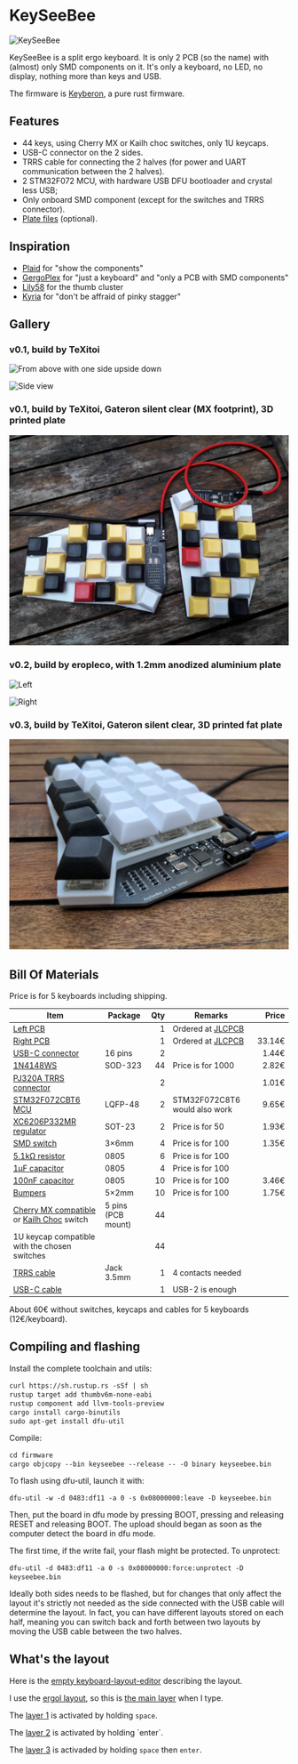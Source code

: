 # KeySeeBee

![KeySeeBee](images/keyseebee.jpg)

KeySeeBee is a split ergo keyboard. It is only 2 PCB (so the name)
with (almost) only SMD components on it. It's only a keyboard, no LED,
no display, nothing more than keys and USB.

The firmware is [Keyberon](https://github.com/TeXitoi/keyberon), a
pure rust firmware.

## Features

 * 44 keys, using Cherry MX or Kailh choc switches, only 1U keycaps.
 * USB-C connector on the 2 sides.
 * TRRS cable for connecting the 2 halves (for power and UART communication between the 2 halves).
 * 2 STM32F072 MCU, with hardware USB DFU bootloader and crystal less USB;
 * Only onboard SMD component (except for the switches and TRRS
   connector).
 * [Plate files](cad/) (optional).

## Inspiration

 * [Plaid](https://github.com/hsgw/plaid) for "show the components"
 * [GergoPlex](https://www.gboards.ca/product/gergoplex) for "just a keyboard" and "only a PCB with SMD components"
 * [Lily58](https://github.com/kata0510/Lily58) for the thumb cluster
 * [Kyria](https://blog.splitkb.com/blog/introducing-the-kyria) for
   "don't be affraid of pinky stagger"

## Gallery

### v0.1, build by TeXitoi

![From above with one side upside down](images/above-with-back.jpg)

![Side view](images/side-view.jpg)

### v0.1, build by TeXitoi, Gateron silent clear (MX footprint), 3D printed plate

![From above](images/mx-and-plate.jpg)

### v0.2, build by eropleco, with 1.2mm anodized aluminium plate

![Left](images/eropleco-left.jpg)

![Right](images/eropleco-right.jpg)

### v0.3, build by TeXitoi, Gateron silent clear, 3D printed fat plate

![Side view](images/fat-plate.jpg)

## Bill Of Materials

Price is for 5 keyboards including shipping.

|Item                                                                      |Package|Qty|Remarks                                |Price |
|--------------------------------------------------------------------------|-------|--:|---------------------------------------|-----:|
|[Left PCB](pcb/gerbers/)                                                  |       |  1|Ordered at [JLCPCB](https://jlcpcb.com)|      |
|[Right PCB](pcb/gerbers/)                                                 |       |  1|Ordered at [JLCPCB](https://jlcpcb.com)|33.14€|
|[USB-C connector](https://www.aliexpress.com/item/33004501788.html)       |16 pins|  2|                                       | 1.44€|
|[1N4148WS](https://www.aliexpress.com/item/32774043752.html)              |SOD-323| 44|Price is for 1000                      | 2.82€|
|[PJ320A TRRS connector](https://www.aliexpress.com/item/4000661212458.html)|      |  2|                                       | 1.01€|
|[STM32F072CBT6 MCU](https://www.aliexpress.com/item/1005002841528809.html)|LQFP-48|  2|STM32F072C8T6 would also work          | 9.65€|
|[XC6206P332MR regulator](https://www.aliexpress.com/item/33015891307.html)|SOT-23 |  2|Price is for 50                        | 1.93€|
|[SMD switch](https://www.aliexpress.com/item/4000546059630.html)          | 3×6mm |  4|Price is for 100                       | 1.35€|
|[5.1kΩ resistor](https://www.aliexpress.com/item/32865947306.html)        | 0805  |  6|Price is for 100                       |      |
|[1µF capacitor](https://www.aliexpress.com/item/32964553793.html)         | 0805  |  4|Price is for 100                       |      |
|[100nF capacitor](https://www.aliexpress.com/item/32964553793.html)       | 0805  | 10|Price is for 100                       | 3.46€|
|[Bumpers](https://www.aliexpress.com/item/32289191938.html)               | 5×2mm | 10|Price is for 100                       | 1.75€|
|[Cherry MX compatible](https://www.aliexpress.com/item/32836368723.html) or [Kailh Choc](https://www.aliexpress.com/item/1005005883472162.html) switch|5 pins (PCB mount)|44| | |
|1U keycap compatible with the chosen switches                             |       | 44|                                       |      |
|[TRRS cable](https://www.aliexpress.com/item/1005003677396291.html)       |Jack 3.5mm| 1|4 contacts needed                    |      |
|[USB-C cable](https://www.aliexpress.com/item/1005002811739151.html)      |       |  1|USB-2 is enough                        |      |

About 60€ without switches, keycaps and cables for 5 keyboards
(12€/keyboard).

## Compiling and flashing

Install the complete toolchain and utils:

```shell
curl https://sh.rustup.rs -sSf | sh
rustup target add thumbv6m-none-eabi
rustup component add llvm-tools-preview
cargo install cargo-binutils
sudo apt-get install dfu-util
```

Compile:

```shell
cd firmware
cargo objcopy --bin keyseebee --release -- -O binary keyseebee.bin
```

To flash using dfu-util, launch it with:
```shell
dfu-util -w -d 0483:df11 -a 0 -s 0x08000000:leave -D keyseebee.bin
```
Then, put the board in dfu mode by pressing BOOT, pressing and releasing
RESET and releasing BOOT. The upload should began as soon as the
computer detect the board in dfu mode.

The first time, if the write fail, your flash might be protected. To
unprotect:

```shell
dfu-util -d 0483:df11 -a 0 -s 0x08000000:force:unprotect -D keyseebee.bin
```

Ideally both sides needs to be flashed, but for changes that only affect the layout it's strictly not needed as the side connected with the USB cable will determine the layout. In fact, you can have different layouts stored on each half, meaning you can switch back and forth between two layouts by moving the USB cable between the two halves.

## What's the layout

Here is the [empty keyboard-layout-editor](http://www.keyboard-layout-editor.com/##@_name=Keyseebee%3B&@_y:0.35&x:3&sm=cherry&a:7&f:4%3B&=&_x:9%3B&=%3B&@_y:-0.85&x:2%3B&=&_x:1%3B&=&_x:7%3B&=&_x:1%3B&=%3B&@_y:-0.875&x:5%3B&=&_x:5%3B&=%3B&@_y:-0.625&x:1%3B&=&_x:13%3B&=%3B&@_y:-0.8500000000000001%3B&=&_x:15&f:3%3B&=%3B&@_y:-0.8&x:3&f:4%3B&=&_x:9%3B&=%3B&@_y:-0.8500000000000001&x:2%3B&=&_x:1%3B&=&_x:7%3B&=&_x:1%3B&=%3B&@_y:-0.875&x:5%3B&=&_x:5%3B&=%3B&@_y:-0.625&x:1%3B&=&_x:13%3B&=%3B&@_y:-0.8500000000000001%3B&=&_x:15&f:3%3B&=%3B&@_y:-0.7999999999999998&x:3&f:4%3B&=&_x:9%3B&=%3B&@_y:-0.8500000000000001&x:2%3B&=&_x:1%3B&=&_x:7%3B&=&_x:1%3B&=%3B&@_y:-0.875&x:5%3B&=&_x:5%3B&=%3B&@_y:-0.625&x:1%3B&=&_x:13%3B&=%3B&@_y:-0.8500000000000001%3B&=&_x:15&f:3%3B&=%3B&@_y:-0.6499999999999999&x:2.5&f:4%3B&=&_x:10%3B&=%3B&@_rx:4&ry:8.175&y:-4.675&x:-0.5%3B&=%3B&@_y:-0.875&x:0.5%3B&=%3B&@_rx:13&y:-4.675&x:-0.5%3B&=%3B&@_y:-0.875&x:-1.5%3B&=%3B&@_r:30&rx:4&y:-4.825&x:-0.5&f:3%3B&=%3B&@_r:-30&rx:13&y:-4.825&x:-0.5%3B&=) describing the layout.

I use the [ergol layout](https://ergol.org), so this is [the main layer](http://www.keyboard-layout-editor.com/##@_name=keyseebee%20Ergo-l%3B&@_y:0.35&x:3&sm=cherry&f:4%3B&=%0A%0A%C5%93%0A%3E%0A%0A%0AO&_x:9%3B&=%0A%0A%2F_%0A*%0A%0A%0AD%3B&@_y:-0.8500000000000001&x:2%3B&=%0A%0A%C3%A7%0A%3C%0A%0A%0AC&_x:1%3B&=%0A%0A%C3%B4%0A$%0A%0A%0AP&_x:7%3B&=%0A%0A%C2%B5%0A%2F&%0A%0A%0AM&_x:1%3B&=!%0A%E2%91%A0%0A%C2%A8%0A'%3B&@_y:-0.875&x:5%3B&=%0A%0A%0A%25%0A%0A%0AW&_x:5%3B&=%0A%0A%0A%2F@%0A%0A%0AJ%3B&@_y:-0.625&x:1%3B&=%0A%0A%C3%A2%0A%5E%0A%0A%0AQ&_x:13%3B&=%0A%0A%C3%BB%0A%60%0A%0A%0AY%3B&@_y:-0.8500000000000001&a:6%3B&=Tab&_x:15&a:4&f:3%3B&=%7B%0A%5B%3B&@_y:-0.7999999999999998&x:3&f:4%3B&=%0A%0A%C3%A8%0A%29%0A%0A%0AE&_x:9%3B&=%0A%0A%C3%AE%0A-%0A%0A%0AT%3B&@_y:-0.8500000000000001&x:2%3B&=%0A%0A%C3%A9%0A%28%0A%0A%0AS&_x:1%3B&=%0A%0A%C3%AA%0A%7D%0A%0A%0AN&_x:7%3B&=%0A%0A%29%0A+%0A%0A%0AR&_x:1%3B&=%0A%0A%C3%AF%0A%2F%2F%0A%0A%0AI%3B&@_y:-0.875&x:5%3B&=%0A%0A%C3%B1%0A%2F=%0A%0A%0AF&_x:5%3B&=%0A%0A%28%0A%5C%0A%0A%0AL%3B&@_y:-0.625&x:1%3B&=%0A%0A%C3%A0%0A%7B%0A%0A%0AA&_x:13%3B&=%0A%0A%C3%B9%0A%22%0A%0A%0AU%3B&@_y:-0.8500000000000001%3B&=%7D%0A%5D&_x:15&f:3%3B&=%22%0A'%3B&@_y:-0.7999999999999998&x:3&f:4%3B&=%3F%0A-%0A%E2%80%91%0A%5D&_x:9%3B&=%0A%0A%CE%B1%0A%2F%3B%0A%0A%0AG%3B&@_y:-0.8500000000000001&x:2%3B&=%0A%0A%C3%9F%0A%5B%0A%0A%0AX&_x:1%3B&=%0A%0A%E2%80%93%0A%2F_%0A%0A%0AV&_x:7%3B&=%0A%0A%0A!%0A%0A%0AH&_x:1%3B&=%2F%3B%0A,%0A%C2%B7%0A%2F:%3B&@_y:-0.875&x:5%3B&=%0A%0A%E2%80%94%0A%23%0A%0A%0AB&_x:5%3B&=%2F:%0A.%0A%E2%80%A6%0A%7C%3B&@_y:-0.625&x:1%3B&=%0A%0A%C3%A6%0A~%0A%0A%0AZ&_x:13%3B&=%0A%0A%C5%AD%0A%3F%0A%0A%0AK%3B&@_y:-0.8500000000000001%3B&=+%0A%2F=&_x:15&f:3%3B&=%7C%0A%5C%3B&@_y:-0.6500000000000004&x:2.5&a:6&f:4%3B&=GUI&_x:10%3B&=%E2%87%A7%20+%20AltGr%3B&@_rx:4&ry:8.175&y:-4.675000000000001&x:-0.5%3B&=Alt%3B&@_y:-0.875&x:0.5&a:0%3B&=nbsp%0A%E2%90%A3%0A%E2%80%99%0A%E2%90%A3%0Alayer%201%3B&@_rx:13&y:-4.675000000000001&x:-0.5&a:6%3B&=AltGr%3B&@_y:-0.875&x:-1.5&a:7%3B&=Layer%202%3B&@_r:30&rx:4&y:-4.825000000000001&x:-0.5&a:6&f:3%3B&=Ctrl%3B&@_r:-30&rx:13&y:-4.825000000000001&x:-0.5%3B&=%E2%87%A7) when I type.

The [layer 1](http://www.keyboard-layout-editor.com/##@_name=Keyseebee%20layer%201%3B&@_y:0.35&x:3&sm=cherry&a:7&f:4%3B&=Print%20Scr.&_x:9%3B&=Del.%3B&@_y:-0.85&x:2%3B&=Scroll%20Lock&_x:1%3B&=&_x:7%3B&=%E2%8C%AB&_x:1%3B&=%3B&@_y:-0.875&x:5%3B&=&_x:5%3B&=%3B&@_y:-0.625&x:1%3B&=Break&_x:13%3B&=%3B&@_y:-0.8500000000000001%3B&=&_x:15&f:3%3B&=%3B&@_y:-0.8&x:3&f:4%3B&=Insert%0A%0A%0A%0ACtrl&_x:9%3B&=%E2%96%BC%3B&@_y:-0.8500000000000001&x:2%3B&=Alt&_x:1%3B&=Esc.%0A%0A%0A%0A%E2%87%A7&_x:7%3B&=%E2%97%84&_x:1%3B&=%E2%96%B2%3B&@_y:-0.875&x:5%3B&=&_x:5%3B&=Caps%20Lock%3B&@_y:-0.625&x:1%3B&=GUI&_x:13%3B&=%E2%96%BA%3B&@_y:-0.8500000000000001%3B&=&_x:15&f:3%3B&=%3B&@_y:-0.7999999999999998&x:3&f:4%3B&=Copy&_x:9%3B&=%E2%87%9F%3B&@_y:-0.8500000000000001&x:2%3B&=Cut&_x:1%3B&=Paste&_x:7%3B&=%E2%87%B1&_x:1%3B&=%E2%87%9E%3B&@_y:-0.875&x:5%3B&=&_x:5%3B&=%E2%8F%8E%3B&@_y:-0.625&x:1%3B&=Undo&_x:13%3B&=%E2%87%B2%3B&@_y:-0.8500000000000001%3B&=&_x:15&f:3%3B&=%3B&@_y:-0.6499999999999999&x:2.5&f:4%3B&=&_x:10%3B&=%3B&@_rx:4&ry:8.175&y:-4.675&x:-0.5%3B&=%3B&@_y:-0.875&x:0.5&g:true%3B&=%3B&@_rx:13&y:-4.675&x:-0.5&g:false%3B&=%3B&@_y:-0.875&x:-1.5%3B&=Layer%203%3B&@_r:30&rx:4&y:-4.825&x:-0.5&f:3%3B&=%3B&@_r:-30&rx:13&y:-4.825&x:-0.5&f:4%3B&=) is activated by holding `space`.

The [layer 2](http://www.keyboard-layout-editor.com/##@_name=keyseebee%20layer%202%3B&@_y:0.35&x:3&sm=cherry&a:7&f:4%3B&=3&_x:9%3B&=8%3B&@_y:-0.85&x:2%3B&=2&_x:1%3B&=4&_x:7%3B&=7&_x:1%3B&=9%3B&@_y:-0.875&x:5%3B&=5&_x:5%3B&=6%3B&@_y:-0.625&x:1%3B&=1&_x:13%3B&=0%3B&@_y:-0.8500000000000001%3B&=%23&_x:15&f:3%3B&=%C2%B0%3B&@_y:-0.8&x:3&f:4%3B&=%C2%BB&_x:9%3B&=-%3B&@_y:-0.8500000000000001&x:2%3B&=%C2%AB&_x:1%3B&=(&_x:7%3B&=+&_x:1%3B&=%2F%2F%3B&@_y:-0.875&x:5%3B&=)&_x:5%3B&=%2F@%3B&@_y:-0.625&x:1%3B&=%22&_x:13%3B&=*%3B&@_y:-0.8500000000000001%3B&=$&_x:15&f:3%3B&=%2F=%3B&@_y:-0.7999999999999998&x:3&f:4%3B&=%3E&_x:9%3B&=%E2%88%92%3B&@_y:-0.8500000000000001&x:2%3B&=%3C&_x:1%3B&=%5B&_x:7%3B&=%C2%B1&_x:1%3B&=%C3%B7%3B&@_y:-0.875&x:5%3B&=%5D&_x:5%3B&=%5E%3B&@_y:-0.625&x:1%3B&=%E2%80%94&_x:13%3B&=%C3%97%3B&@_y:-0.8500000000000001%3B&=%E2%80%93&_x:15&f:3%3B&=%E2%89%A0%3B&@_y:-0.6499999999999999&x:2.5&f:4%3B&=&_x:10%3B&=%3B&@_rx:4&ry:8.175&y:-4.675&x:-0.5%3B&=%3B&@_y:-0.875&x:0.5&a:5%3B&=%0ASpace%0A%0A%0A%0A%0ACtrl+%3B&@_rx:13&y:-4.675&x:-0.5&a:7%3B&=%3B&@_y:-0.875&x:-1.5&g:true%3B&=%3B&@_r:30&rx:4&y:-4.825&x:-0.5&g:false&f:3%3B&=%3B&@_r:-30&rx:13&y:-4.825&x:-0.5%3B&=) is activated by holding `enter`.

The [layer 3](http://www.keyboard-layout-editor.com/##@_name=Keyseebee%20layer%201%3B&@_y:0.35&x:3&sm=cherry&a:7&f:4%3B&=F4&_x:9%3B&=F9%3B&@_y:-0.85&x:2%3B&=F3&_x:1%3B&=F5&_x:7%3B&=F8&_x:1%3B&=F10%3B&@_y:-0.875&x:5%3B&=F6&_x:5%3B&=F7%3B&@_y:-0.625&x:1%3B&=F2&_x:13%3B&=F11%3B&@_y:-0.8500000000000001%3B&=F1&_x:15%3B&=F12%3B&@_y:-0.8&x:3%3B&=Ctrl&_x:9%3B&=Ctrl%3B&@_y:-0.8500000000000001&x:2%3B&=Alt&_x:1%3B&=%E2%87%A7&_x:7%3B&=%E2%87%A7&_x:1%3B&=Alt%3B&@_y:-0.875&x:5%3B&=&_x:5%3B&=%3B&@_y:-0.625&x:1%3B&=GUI&_x:13%3B&=GUI%3B&@_y:-0.8500000000000001%3B&=&_x:15&f:3%3B&=%3B&@_y:-0.7999999999999998&x:3&f:4%3B&=&_x:9%3B&=%3B&@_y:-0.8500000000000001&x:2%3B&=&_x:1%3B&=&_x:7%3B&=&_x:1%3B&=%3B&@_y:-0.875&x:5%3B&=&_x:5%3B&=%3B&@_y:-0.625&x:1%3B&=&_x:13%3B&=%3B&@_y:-0.8500000000000001%3B&=&_x:15&f:3%3B&=%3B&@_y:-0.6499999999999999&x:2.5&f:4%3B&=&_x:10%3B&=%3B&@_rx:4&ry:8.175&y:-4.675&x:-0.5%3B&=%3B&@_y:-0.875&x:0.5&g:true%3B&=%3B&@_rx:13&y:-4.675&x:-0.5&g:false%3B&=%3B&@_y:-0.875&x:-1.5&g:true%3B&=%3B&@_r:30&rx:4&y:-4.825&x:-0.5&g:false&f:3%3B&=%3B&@_r:-30&rx:13&y:-4.825&x:-0.5%3B&=) is activaded by holding `space` then `enter`.
